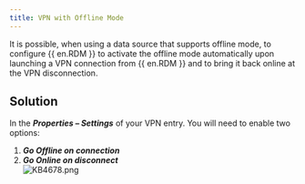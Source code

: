 ```yaml
---
title: VPN with Offline Mode
---
```

It is possible, when using a data source that supports offline mode, to configure {{ en.RDM }} to activate the offline mode automatically upon launching a VPN connection from {{ en.RDM }} and to bring it back online at the VPN disconnection.

## Solution

In the ***Properties – Settings*** of your VPN entry. You will need to enable two options:

1. ***Go Offline on connection***
1. ***Go Online on disconnect***  
![KB4678.png](/img/en/kb/KB4678.png)
